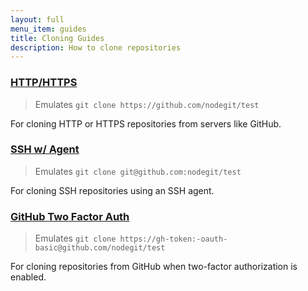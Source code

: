```yaml
---
layout: full
menu_item: guides
title: Cloning Guides
description: How to clone repositories
---
```


### [HTTP/HTTPS](http/)

  > Emulates `git clone https://github.com/nodegit/test`

  For cloning HTTP or HTTPS repositories from servers like GitHub.

### [SSH w/ Agent](ssh-with-agent/)

  > Emulates `git clone git@github.com:nodegit/test`

  For cloning SSH repositories using an SSH agent.

### [GitHub Two Factor Auth](gh-two-factor/)

  > Emulates `git clone https://gh-token:-oauth-basic@github.com/nodegit/test`

  For cloning repositories from GitHub when two-factor authorization is
  enabled.
